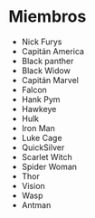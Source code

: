 # Miembros

- Nick Furys
- Capitán America
- Black panther
- Black Widow
- Capitán Marvel
- Falcon
- Hank Pym
- Hawkeye
- Hulk
- Iron Man
- Luke Cage
- QuickSilver
- Scarlet Witch
- Spider Woman
- Thor
- Vision
- Wasp
- Antman
